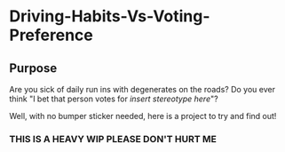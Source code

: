 # Driving-Habits-Vs-Voting-Preference

## Purpose

Are you sick of daily run ins with degenerates on the roads? Do you ever think "I bet that person votes for *insert stereotype here*"?

Well, with no bumper sticker needed, here is a project to try and find out!

### THIS IS A HEAVY WIP PLEASE DON'T HURT ME
